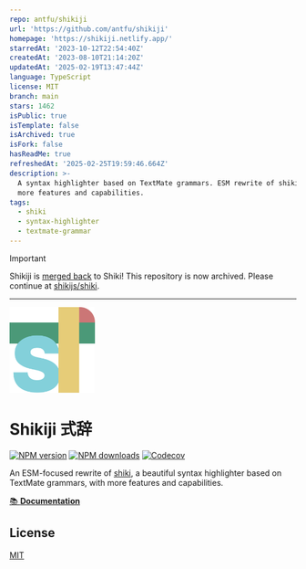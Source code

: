 ```yaml
---
repo: antfu/shikiji
url: 'https://github.com/antfu/shikiji'
homepage: 'https://shikiji.netlify.app/'
starredAt: '2023-10-12T22:54:40Z'
createdAt: '2023-08-10T21:14:20Z'
updatedAt: '2025-02-19T13:47:44Z'
language: TypeScript
license: MIT
branch: main
stars: 1462
isPublic: true
isTemplate: false
isArchived: true
isFork: false
hasReadMe: true
refreshedAt: '2025-02-25T19:59:46.664Z'
description: >-
  A syntax highlighter based on TextMate grammars. ESM rewrite of shiki, with
  more features and capabilities.
tags:
  - shiki
  - syntax-highlighter
  - textmate-grammar
---
```


> [!IMPORTANT]
> Shikiji is [merged back](https://github.com/shikijs/shiki/pull/557) to Shiki! This repository is now archived. Please continue at [shikijs/shiki](https://github.com/shikijs/shiki).

---

<img src="https://raw.githubusercontent.com/antfu/shikiji/main/docs/public/logo.svg" width="150" alt="Shikiji Logo" />

# Shikiji 式辞

[![NPM version](https://img.shields.io/npm/v/shikiji?color=32A9C3&labelColor=1B3C4A&label=npm)](https://www.npmjs.com/package/shikiji)
[![NPM downloads](https://img.shields.io/npm/dm/shikiji?color=32A9C3&labelColor=1B3C4A&label=downloads)](https://www.npmjs.com/package/shikiji)
[![Codecov](https://img.shields.io/codecov/c/github/antfu/shikiji?token=B85J0E2I7I&style=flat&labelColor=1B3C4A&color=32A9C3&precision=1)](https://app.codecov.io/gh/antfu/shikiji)

An ESM-focused rewrite of [shiki](https://github.com/shikijs/shiki), a beautiful syntax highlighter based on TextMate grammars, with more features and capabilities.

[📚 **Documentation**](https://shikiji.netlify.app)

## License

[MIT](./LICENSE)
